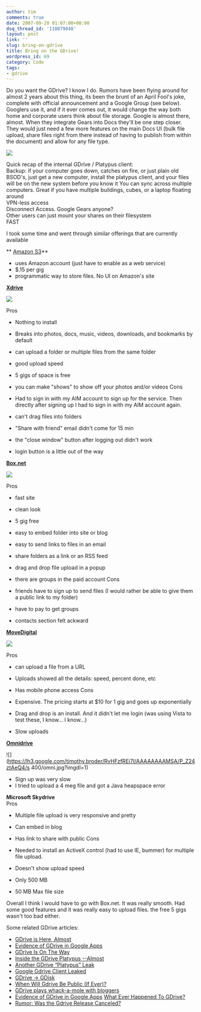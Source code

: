 ```yaml
---
author: tim
comments: true
date: 2007-09-20 01:07:00+00:00
dsq_thread_id: '110879848'
layout: post
link: ''
slug: bring-on-gdrive
title: Bring on the GDrive!
wordpress_id: 69
category: Code
tags:
- gdrive
---
```


Do you want the GDrive? I know I do. Rumors have been flying around for almost
2 years about this thing, its been the brunt of an April Fool's joke, complete
with official announcement and a Google Group (see below). Googlers use it,
and if it ever comes out, it would change the way both home and corporate
users think about file storage. Google is almost there, almost. When they
integrate Gears into Docs they'll be one step closer. They would just need a
few more features on the main Docs UI (bulk file upload, share files right
from there instead of having to publish from within the document) and allow
for any file type.  
  
![](https://lh3.google.com/timothy.broder/RvHFzfREi8I/AAAAAAAAMSI/87CkGvBuJLI/s400/plat1.jpg?imgdl=1)  
  
Quick recap of the internal GDrive / Platypus client:  
Backup: if your computer goes down, catches on fire, or just plain old BSOD's,
just get a new computer, install the platypus client, and your files  
will be on the new system before you know it You can sync across multiple
computers. Great if you have multiple buildings, cubes, or a laptop floating
around  
VPN-less access  
Disconnect Access. Google Gears anyone?  
Other users can just mount your shares on their filesystem  
FAST  
  
I took some time and went through similar offerings that are currently
available  
  
** [Amazon S3](http://aws.amazon.com/s3)**

  * uses Amazon account (just have to enable as a web service)
  * $.15 per gig
  * programmatic way to store files. No UI on Amazon's site
  
  
**[Xdrive](http://www.xdrive.com)**  
  
![](https://lh6.google.com/timothy.broder/RvHFzPREi4I/AAAAAAAAMRo/Z4qDjUvEaSM/s400/xdrive.jpg?imgdl=1)  
  
Pros

  * Nothing to install
  * Breaks into photos, docs, music, videos, downloads, and bookmarks by default
  * can upload a folder or multiple files from the same folder
  * good upload speed
  * 5 gigs of space is free
  * you can make "shows" to show off your photos and/or videos
Cons

  * Had to sign in with my AIM account to sign up for the service. Then directly after signing up I had to sign in with my AIM account again.
  * can't drag files into folders
  * "Share with friend" email didn't come for 15 min
  * the "close window" button after logging out didn't work
  * login button is a little out of the way
  
**[Box.net](http://www.box.net)**  
  
![](https://lh6.google.com/timothy.broder/RvHFzPREi5I/AAAAAAAAMRw/Z_IsNLXYdyw/s400/boxnet.jpg?imgdl=1)  
  
Pros

  * fast site
  * clean look
  * 5 gig free
  * easy to embed folder into site or blog
  * easy to send links to files in an email
  * share folders as a link or an RSS feed
  * drag and drop file upload in a popup
  * there are groups in the paid account
Cons

  * friends have to sign up to send files (I would rather be able to give them a public link to my folder)
  * have to pay to get groups
  * contacts section felt ackward
  
  
**[MoveDigital](www.movedigital.com/)**  
  
![](https://lh3.google.com/timothy.broder/RvHFzfREi6I/AAAAAAAAMR4/JBWgcFd5K4k/s400/movedigital.jpg?imgdl=1)  
  
Pros

  * can upload a file from a URL
  * Uploads showed all the details: speed, percent done, etc
  * Has mobile phone access
Cons

  * Expensive. The pricing starts at $10 for 1 gig and goes up exponentially
  * Drag and drop is an install. And it didn't let me login (was using Vista to test these, I know... I know...)
  * Slow uploads
  
  
**[Omnidrive](www.omnidrive.com/)**  
  
![](https://lh3.google.com/timothy.broder/RvHFzfREi7I/AAAAAAAAMSA/P_Z24ztAeQ4/s
400/omni.jpg?imgdl=1)  
  

  * Sign up was very slow
  * I tried to upload a 4 meg file and got a Java heapspace error
  
**Microsoft Skydrive**  
Pros

  * Multiple file upload is very responsive and pretty
  * Can embed in blog
  * Has link to share with public
Cons

  * Needed to install an ActiveX control (had to use IE, bummer) for multiple file upload.
  * Doesn't show upload speed
  * Only 500 MB
  * 50 MB Max file size
  
  
Overall I think I would have to go with Box.net. It was really smooth. Had
some good features and it was really easy to upload files. the free 5 gigs
wasn't too bad either.  
  
Some related GDrive articles:  
* [GDrive is Here, Almost](http://googlified.com/2007gdrive-is-here-almost/)  
* [Evidence of GDrive in Google
Apps](http://blogoscoped.com/archive/2007-09-04-n51.html)  
* [GDrive Is On The Way](http://googlesystem.blogspot.com/2006/07/gdrive-is-on-way.html)  
* [Inside the GDrive Platypus
--Almost](http://battellemedia.com/archives/002986.php)  
* [Another GDrive “Platypus” Leak](http://www.techcrunch.com/2006/10/13/another-gdrive-platypus-leak/)  
* [Google Gdrive Client
Leaked](http://blogoscoped.com/archive/2006-10-13-n53.html)  
* [GDrive -> GDisk](http://googlified.com/2006gdrive-gdisk/)  
* [When Will Gdrive Be Public (If
Ever)?](http://blogoscoped.com/archive/2006-07-11-n52.html)  
* [GDrive plays whack-a-mole with bloggers](http://www.techcrunch.com/2006/07/10/gdrive-plays-whack-a-mole-with-bloggers/)  
* [Evidence of GDrive in Google
Apps](http://blogoscoped.com/archive/2007-09-04-n51.html) [What Ever Happened
To GDrive?](http://www.techcrunch.com/2007/08/19/what-ever-happened-to-gdrive/)  
* [Rumor: Was the Gdrive Release
Canceled?](http://blogoscoped.com/archive/2007-08-19-n82.html)


